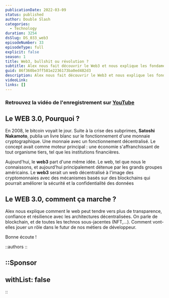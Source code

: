 ```yaml
---
publicationDate: 2022-03-09
status: published
author: Double Slash
categories:
  - Technology
duration: 3254
dsSlug: DS_033_web3
episodeNumber: 33
episodeType: full
explicit: false
season: 1
title: Web3, bullshit ou révolution ?
subtitle: Alex nous fait découvrir le Web3 et nous explique les fondamentaux de ce web décentralisé prometteur.
guid: 86f360be3ff581e2236173ba0ed482d3
description: Alex nous fait découvrir le Web3 et nous explique les fondamentaux de ce web décentralisé prometteur.
videoLink:
links: []
---
```


### Retrouvez la vidéo de l'enregistrement sur [YouTube](https://youtu.be/A8yk7NT__HM)

## Le WEB 3.0, Pourquoi ?

En 2008, le bitcoin voyait le jour. Suite à la crise des subprimes, **Satoshi Nakamoto**, publia un livre blanc sur le fonctionnement d'une monnaie cryptographique. Une monnaie avec un fonctionnement décentralisé. Le concept avait comme moteur principal : une économie s'affranchissant de tout organisme tiers, tel que les institutions financières.

Aujourd'hui, le **web3** part d'une même idée. Le web, tel que nous le connaissons, et aujourd'hui principalement détenue par les grands groupes américains.
Le **web3** serait un web décentralisé à l'image des cryptomonnaies avec des mécanismes basés sur des blockchains qui pourrait améliorer la sécurité et la confidentialité des données

## Le WEB 3.0, comment ça marche ?

Alex nous explique comment le web peut tendre vers plus de transparence, confiance et résilience avec les architectures décentralisées.
On parle de blockchain, et de toutes les technos sous-jacentes (NFT,...). Comment vont-elles jouer un rôle dans le futur de nos métiers de développeur.

Bonne écoute !

::authors
::

::Sponsor
---
withList: false
---
::
